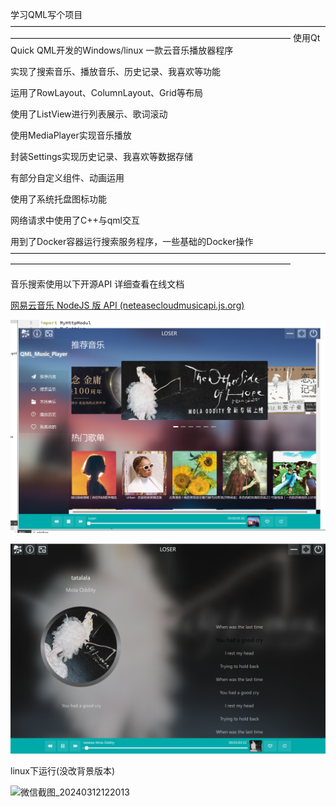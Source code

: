 学习QML写个项目
————————————————————————————————————————————————————————————————————
使用Qt Quick QML开发的Windows/linux 一款云音乐播放器程序

实现了搜索音乐、播放音乐、历史记录、我喜欢等功能

运用了RowLayout、ColumnLayout、Grid等布局

使用了ListView进行列表展示、歌词滚动

使用MediaPlayer实现音乐播放

封装Settings实现历史记录、我喜欢等数据存储

有部分自定义组件、动画运用

使用了系统托盘图标功能

网络请求中使用了C++与qml交互

用到了Docker容器运行搜索服务程序，一些基础的Docker操作
————————————————————————————————————————————————————————————————————

音乐搜索使用以下开源API 详细查看在线文档

[网易云音乐 NodeJS 版 API (neteasecloudmusicapi.js.org)](https://neteasecloudmusicapi.js.org/#/)

![image-20240314071223426](image-20240314071223426.png)

![image-20240314071301491](image-20240314071301491.png)



linux下运行(没改背景版本)

![微信截图_20240312122013](%E5%BE%AE%E4%BF%A1%E6%88%AA%E5%9B%BE_20240312122013.png)
